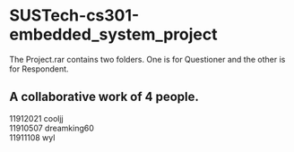 # SUSTech-cs301-embedded_system_project

The Project.rar contains two folders. One is for Questioner and the other is for Respondent.

## A collaborative work of 4 people.
11912021 cooljj  
11910507 dreamking60  
11911108 wyl
